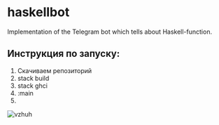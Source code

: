 # haskellbot
Implementation of the Telegram bot which tells about Haskell-function.


## Инструкция по запуску:
1. Скачиваем репозиторий
2. stack build
3. stack ghci
4. :main
5. 
![vzhuh](http://risovach.ru/upload/2016/12/mem/vzhuh_132341916_orig_.jpg)
